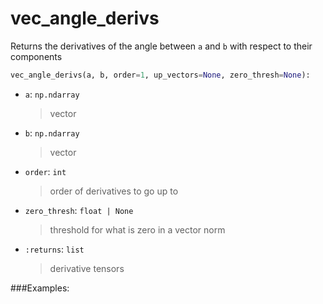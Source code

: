# <a id="McUtils.McUtils.Numputils.AnalyticDerivs.vec_angle_derivs">vec_angle_derivs</a>

Returns the derivatives of the angle between `a` and `b` with respect to their components

```python
vec_angle_derivs(a, b, order=1, up_vectors=None, zero_thresh=None): 
```

- `a`: `np.ndarray`
    >vector
- `b`: `np.ndarray`
    >vector
- `order`: `int`
    >order of derivatives to go up to
- `zero_thresh`: `float | None`
    >threshold for what is zero in a vector norm
- `:returns`: `list`
    >derivative tensors

###Examples:
